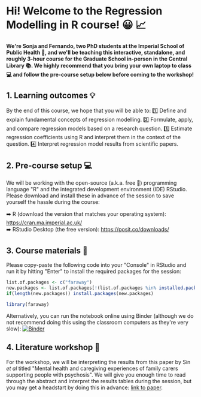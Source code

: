 # Hi! Welcome to the Regression Modelling in R course! :grinning: :chart_with_upwards_trend:

#### We're Sonja and Fernando, two PhD students at the Imperial School of Public Health :hospital:, and we'll be teaching this interactive, standalone, and roughly 3-hour course for the Graduate School in-person in the Central Library :books:. We highly recommend that you bring your own laptop  to class :computer: and follow the pre-course setup below before coming to the workshop!

## 1. Learning outcomes :bulb:
By the end of this course, we hope that you will be able to:
:one: Define and explain fundamental concepts of regression modelling. 
:two: Formulate, apply, and compare regression models based on a research question.
:three: Estimate regression coefficients using R and interpret them in the context of the question. 
:four: Interpret regression model results from scientific papers.

## 2. Pre-course setup :computer:
We will be working with the open-source (a.k.a. free :partying_face:) programming language "R" and the integrated development environment (IDE) RStudio. Please download and install these in advance of the session to save yourself the hassle during the course:

:arrow_right: R (download the version that matches your operating system): https://cran.ma.imperial.ac.uk/  
:arrow_right: RStudio Desktop (the free version): https://posit.co/downloads/

## 3. Course materials :book:
Please copy-paste the following code into your "Console" in RStudio and run it by hitting "Enter" to install the required packages for the session:
```r
list.of.packages <- c("faraway")
new.packages <- list.of.packages[!(list.of.packages %in% installed.packages()[,"Package"])]
if(length(new.packages)) install.packages(new.packages)

library(faraway)
```
Alternatively, you can run the notebook online using Binder (although we do not recommend doing this using the classroom computers as they're very slow): [![Binder](https://mybinder.org/badge_logo.svg)](https://mybinder.org/v2/gh/ImperialCollegeLondon/RCDS-regression-modelling/HEAD?urlpath=rstudio)

## 4. Literature workshop :page_facing_up:
For the workshop, we will be interpreting the results from this paper by Sin *et al* titled "Mental health and caregiving experiences of family carers supporting people with psychosis". We will give you enough time to read through the abstract and interpret the results tables during the session, but you may get a headstart by doing this in advance: [link to paper](https://www.cambridge.org/core/journals/epidemiology-and-psychiatric-sciences/article/mental-health-and-caregiving-experiences-of-family-carers-supporting-people-with-psychosis/FF705DECFAC216D777B834E5D2A0180F).
